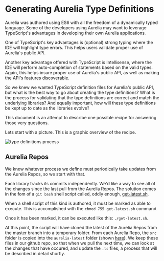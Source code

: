 # Generating Aurelia Type Definitions

Aurelia was authored using ES6 with all the freedom of a dynamically typed language.  Some of the developers using Aurelia may want to leverage TypeScript's advantages in developing their own Aurelia applications.

One of TypeScript's key advantages is (optional) strong typing where the IDE will highlight type errors. This helps users validate proper use of Aurelia's public API.

Another key advantage offered with TypeScript is Intellisense, where the IDE will perform auto-completion of statements based on the valid types.  Again, this helps insure proper use of Aurelia's public API, as well as making the API's features discoverable.

So we knew we wanted TypeScript definition files for Aurelia's public API, but what is the best way to go about creating the type definitions?   What is the process for validating that the type definitions are correct and match the underlying libraries?  And equally important, how will these type definitions be kept up to date as the libraries evolve?

This document is an attempt to describe one possible recipe for answering those very questions.

Lets start with a picture.  This is a graphic overview of the recipe.

![type definitions process](https://cloud.githubusercontent.com/assets/10272832/6794135/b5ceabac-d193-11e4-9a44-b22a2b416db5.png)

## Aurelia Repos

We know whatever process we define must periodically take updates from the Aurelia Repos, so we start with that.

Each library tracks its commits independently.  We'd like a way to see all of the changes since the last pull from the Aurelia Repos.  The solution comes in the fom of a `git bash` shell script called, oddly enough, [get-latest.sh](https://github.com/cmichaelgraham/aurelia-typescript/blob/master/aurelia-ts-lib/get-latest.sh).

When a shell script of this kind is authored, it must be marked as able to execute.  This is accomplished with the `chmod 755 get-latest.sh` command.

Once it has been marked, it can be executed like this: `./get-latest.sh`.

At this point, the script will have cloned the latest of the Aurelia Repos from the master branch into a temporary folder.  From each Aurelia Repo, the `src` folder is copied into the `aurelia-latest` folder (shown [here](https://github.com/cmichaelgraham/aurelia-typescript/tree/master/aurelia-ts-lib/aurelia-latest)).  We keep these files in our github repo, so that when we pull the next time, we can look at the changes that have occured, and update the `.ts` files, a process that will be described in detail shortly.
